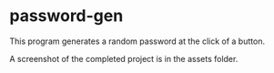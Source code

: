 # password-gen

This program generates a random password at the click of a button.

A screenshot of the completed project is in the assets folder.